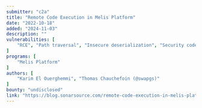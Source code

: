 ```yaml
---
submitter: "c2a"
title: "Remote Code Execution in Melis Platform"
date: "2022-10-18"
added: "2024-11-03"
description: ""
vulnerabilities: [
    "RCE", "Path traversal", "Insecure deserialization", "Security code review"
]
programs: [
    "Melis Platform"
]
authors: [
    "Karim El Ouerghemmi", "Thomas Chauchefoin (@swapgs)"
]
bounty: "undisclosed"
link: "https://blog.sonarsource.com/remote-code-execution-in-melis-platform/"
---
```




